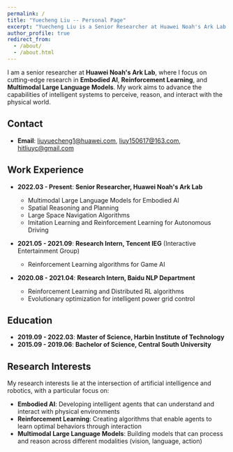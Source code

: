 ```yaml
---
permalink: /
title: "Yuecheng Liu -- Personal Page"
excerpt: "Yuecheng Liu is a Senior Researcher at Huawei Noah's Ark Lab specializing in Embodied AI, Reinforcement Learning, and Multimodal Large Language Models"
author_profile: true
redirect_from: 
  - /about/
  - /about.html
---
```


I am a senior researcher at **Huawei Noah's Ark Lab**, where I focus on cutting-edge research in **Embodied AI**, **Reinforcement Learning**, and **Multimodal Large Language Models**. My work aims to advance the capabilities of intelligent systems to perceive, reason, and interact with the physical world.

## Contact

* **Email**: liuyuecheng1@huawei.com, liuy150617@163.com, hitliuyc@gmail.com

## Work Experience

* **2022.03 - Present**: **Senior Researcher, Huawei Noah's Ark Lab**
  * Multimodal Large Language Models for Embodied AI
  * Spatial Reasoning and Planning
  * Large Space Navigation Algorithms
  * Imitation Learning and Reinforcement Learning for Autonomous Driving

* **2021.05 - 2021.09**: **Research Intern, Tencent IEG** (Interactive Entertainment Group)
  * Reinforcement Learning algorithms for Game AI

* **2020.08 - 2021.04**: **Research Intern, Baidu NLP Department**
  * Reinforcement Learning and Distributed RL algorithms
  * Evolutionary optimization for intelligent power grid control

## Education

* **2019.09 - 2022.03**: **Master of Science, Harbin Institute of Technology**
* **2015.09 - 2019.06**: **Bachelor of Science, Central South University**

## Research Interests

My research interests lie at the intersection of artificial intelligence and robotics, with a particular focus on:

* **Embodied AI**: Developing intelligent agents that can understand and interact with physical environments
* **Reinforcement Learning**: Creating algorithms that enable agents to learn optimal behaviors through interaction
* **Multimodal Large Language Models**: Building models that can process and reason across different modalities (vision, language, action)
